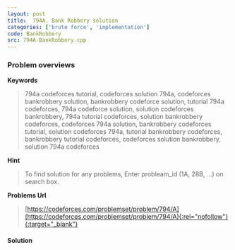 ```yaml
---
layout: post
title:  794A. Bank Robbery solution
categories: ['brute force', 'implementation']
code: BankRobbery
src: 794A-BankRobbery.cpp
---
```

### **Problem overviews**

**Keywords**
> 794a codeforces tutorial, codeforces solution 794a, codeforces bankrobbery solution, bankrobbery codeforce solution, tutorial 794a codeforces, 794a codeforce solution, solution codeforces bankrobbery, 794a tutorial codeforces, solution bankrobbery codeforces, codeforces 794a solution, bankrobbery codeforces tutorial, solution codeforces 794a, tutorial bankrobbery codeforces, bankrobbery tutorial codeforces, codeforces solution bankrobbery, solution 794a codeforces

**Hint**
> To find solution for any problems, Enter probleam_id (1A, 28B, ...) on search box. 

**Problems Url**
> [https://codeforces.com/problemset/problem/794/A](https://codeforces.com/problemset/problem/794/A){:rel="nofollow"}{:target="_blank"}

#### **Solution**



